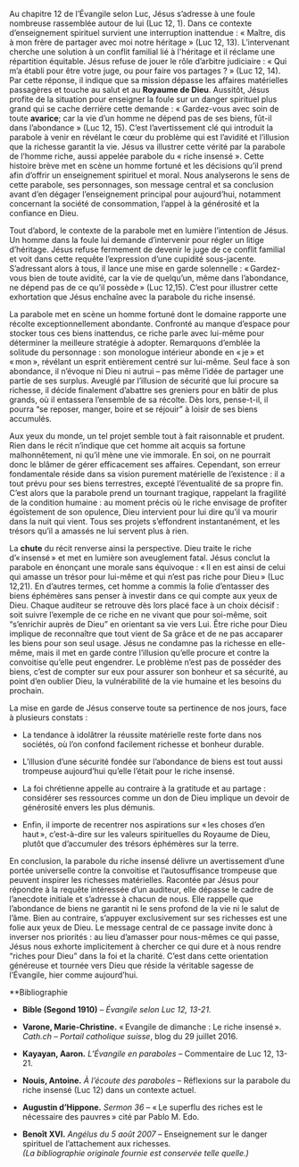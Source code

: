 Au chapitre 12 de l’Évangile selon Luc, Jésus s’adresse à une foule nombreuse rassemblée autour de lui (Luc 12, 1). Dans ce contexte d’enseignement spirituel survient une interruption inattendue : « Maître, dis à mon frère de partager avec moi notre héritage » (Luc 12, 13). L’intervenant cherche une solution à un conflit familial lié à l'héritage et il réclame une répartition équitable. Jésus refuse de jouer le rôle d’arbitre judiciaire : « Qui m’a établi pour être votre juge, ou pour faire vos partages ? » (Luc 12, 14). Par cette réponse, il indique que sa mission dépasse les affaires matérielles passagères et touche au salut et au **Royaume de Dieu**. Aussitôt, Jésus profite de la situation pour enseigner la foule sur un danger spirituel plus grand qui se cache derrière cette demande : « Gardez-vous avec soin de toute **avarice**; car la vie d’un homme ne dépend pas de ses biens, fût-il dans l’abondance » (Luc 12, 15). C’est l’avertissement clé qui introduit la parabole à venir en révélant le cœur du problème qui est l’avidité et l’illusion que la richesse garantit la vie. Jésus va illustrer cette vérité par la parabole de l’homme riche, aussi appelée parabole du « riche insensé ». Cette histoire brève met en scène un homme fortuné et les décisions qu’il prend afin d’offrir un enseignement spirituel et moral. Nous analyserons le sens de cette parabole, ses personnages, son message central et sa conclusion avant d’en dégager l’enseignement principal pour aujourd’hui, notamment concernant la société de consommation, l’appel à la générosité et la confiance en Dieu.

Tout d’abord, le contexte de la parabole met en lumière l’intention de Jésus. Un homme dans la foule lui demande d’intervenir pour régler un litige d’héritage. Jésus refuse fermement de devenir le juge de ce conflit familial et voit dans cette requête l’expression d’une cupidité sous-jacente. S’adressant alors à tous, il lance une mise en garde solennelle : « Gardez-vous bien de toute avidité, car la vie de quelqu’un, même dans l’abondance, ne dépend pas de ce qu’il possède » (Luc 12,15). C’est pour illustrer cette exhortation que Jésus enchaîne avec la parabole du riche insensé.

La parabole met en scène un homme fortuné dont le domaine rapporte une récolte exceptionnellement abondante. Confronté au manque d’espace pour stocker tous ces biens inattendus, ce riche parle avec lui-même pour déterminer la meilleure stratégie à adopter. Remarquons d’emblée la solitude du personnage : son monologue intérieur abonde en « je » et « mon », révélant un esprit entièrement centré sur lui-même. Seul face à son abondance, il n’évoque ni Dieu ni autrui – pas même l’idée de partager une partie de ses surplus. Aveuglé par l’illusion de sécurité que lui procure sa richesse, il décide finalement d’abattre ses greniers pour en bâtir de plus grands, où il entassera l’ensemble de sa récolte. Dès lors, pense-t-il, il pourra “se reposer, manger, boire et se réjouir” à loisir de ses biens accumulés.

Aux yeux du monde, un tel projet semble tout à fait raisonnable et prudent. Rien dans le récit n’indique que cet homme ait acquis sa fortune malhonnêtement, ni qu’il mène une vie immorale. En soi, on ne pourrait donc le blâmer de gérer efficacement ses affaires. Cependant, son erreur fondamentale réside dans sa vision purement matérielle de l’existence : il a tout prévu pour ses biens terrestres, excepté l’éventualité de sa propre fin. C’est alors que la parabole prend un tournant tragique, rappelant la fragilité de la condition humaine : au moment précis où le riche envisage de profiter égoïstement de son opulence, Dieu intervient pour lui dire qu’il va mourir dans la nuit qui vient. Tous ses projets s’effondrent instantanément, et les trésors qu’il a amassés ne lui servent plus à rien.

La **chute** du récit renverse ainsi la perspective. Dieu traite le riche d’« insensé » et met en lumière son aveuglement fatal. Jésus conclut la parabole en énonçant une morale sans équivoque : « Il en est ainsi de celui qui amasse un trésor pour lui-même et qui n’est pas riche pour Dieu » (Luc 12,21). En d’autres termes, cet homme a commis la folie d’entasser des biens éphémères sans penser à investir dans ce qui compte aux yeux de Dieu. Chaque auditeur se retrouve dès lors placé face à un choix décisif : soit suivre l’exemple de ce riche en ne vivant que pour soi-même, soit “s’enrichir auprès de Dieu” en orientant sa vie vers Lui. Être riche pour Dieu implique de reconnaître que tout vient de Sa grâce et de ne pas accaparer les biens pour son seul usage. Jésus ne condamne pas la richesse en elle-même, mais il met en garde contre l’illusion qu’elle procure et contre la convoitise qu’elle peut engendrer. Le problème n’est pas de posséder des biens, c’est de compter sur eux pour assurer son bonheur et sa sécurité, au point d’en oublier Dieu, la vulnérabilité de la vie humaine et les besoins du prochain.

La mise en garde de Jésus conserve toute sa pertinence de nos jours, face à plusieurs constats :

- La tendance à idolâtrer la réussite matérielle reste forte dans nos sociétés, où l’on confond facilement richesse et bonheur durable.
    
- L’illusion d’une sécurité fondée sur l’abondance de biens est tout aussi trompeuse aujourd’hui qu’elle l’était pour le riche insensé.
    
- La foi chrétienne appelle au contraire à la gratitude et au partage : considérer ses ressources comme un don de Dieu implique un devoir de générosité envers les plus démunis.
    
- Enfin, il importe de recentrer nos aspirations sur « les choses d’en haut », c’est-à-dire sur les valeurs spirituelles du Royaume de Dieu, plutôt que d’accumuler des trésors éphémères sur la terre.
    

En conclusion, la parabole du riche insensé délivre un avertissement d’une portée universelle contre la convoitise et l’autosuffisance trompeuse que peuvent inspirer les richesses matérielles. Racontée par Jésus pour répondre à la requête intéressée d’un auditeur, elle dépasse le cadre de l’anecdote initiale et s’adresse à chacun de nous. Elle rappelle que l’abondance de biens ne garantit ni le sens profond de la vie ni le salut de l’âme. Bien au contraire, s’appuyer exclusivement sur ses richesses est une folie aux yeux de Dieu. Le message central de ce passage invite donc à inverser nos priorités : au lieu d’amasser pour nous-mêmes ce qui passe, Jésus nous exhorte implicitement à chercher ce qui dure et à nous rendre “riches pour Dieu” dans la foi et la charité. C’est dans cette orientation généreuse et tournée vers Dieu que réside la véritable sagesse de l’Évangile, hier comme aujourd’hui.

**Bibliographie

- **Bible (Segond 1910)** – _Évangile selon Luc 12, 13-21._
    
- **Varone, Marie-Christine.** « Evangile de dimanche : Le riche insensé ». _Cath.ch – Portail catholique suisse_, blog du 29 juillet 2016.
    
- **Kayayan, Aaron.** _L’Évangile en paraboles_ – Commentaire de Luc 12, 13-21.
    
- **Nouis, Antoine.** _À l’écoute des paraboles_ – Réflexions sur la parabole du riche insensé (Luc 12) dans un contexte actuel.
    
- **Augustin d’Hippone.** _Sermon 36_ – « Le superflu des riches est le nécessaire des pauvres » cité par Pablo M. Edo.
    
- **Benoît XVI.** _Angélus du 5 août 2007_ – Enseignement sur le danger spirituel de l’attachement aux richesses.  
    _(La bibliographie originale fournie est conservée telle quelle.)_